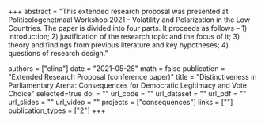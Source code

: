 +++
abstract = "This extended research proposal was presented at Politicologenetmaal Workshop 2021 - Volatility and Polarization in the Low Countries. The paper is divided into four parts. It proceeds as follows – 1) introduction; 2) justification of the research topic and the focus of it; 3) theory and findings from previous literature and key hypotheses; 4) questions of research design."

authors = ["elina"]
date = "2021-05-28"
math = false
publication = "Extended Research Proposal (conference paper)"
title = "Distinctiveness in Parliamentary Arena: Consequences for Democratic Legitimacy and Vote Choice"
selected=true
doi = ""
url_code = ""
url_dataset = ""
url_pdf = ""
url_slides = ""
url_video = ""
projects = ["consequences"]
links = [""]
publication_types = ["2"]
+++
